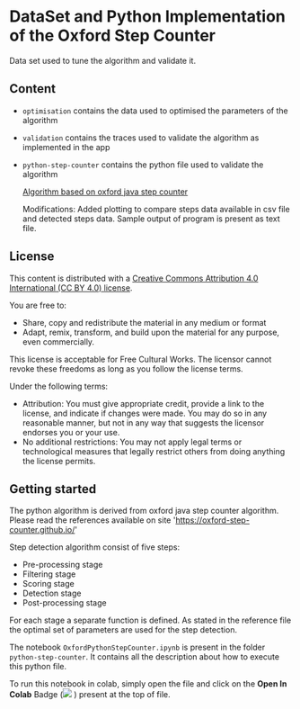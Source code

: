 # DataSet and Python Implementation of the Oxford Step Counter 
<short description>
Data set used to tune the algorithm and validate it.


## Content

* `optimisation` contains the data used to optimised the parameters of the algorithm
* `validation` contains the traces used to validate the algorithm as implemented in the app
* `python-step-counter` contains the python file used to validate the algorithm
    
    [Algorithm based on oxford java step counter](https://github.com/Oxford-step-counter/Java-Step-Counter)
    
    Modifications:
        Added plotting to compare steps data available in csv file and detected steps data.
    Sample output of program is present as text file.
  
## License

This content is distributed with a [Creative Commons Attribution 4.0 International (CC BY 4.0) license](https://creativecommons.org/licenses/by/4.0/).

You are free to:

- Share, copy and redistribute the material in any medium or format
- Adapt, remix, transform, and build upon the material for any purpose, even commercially.

This license is acceptable for Free Cultural Works.
The licensor cannot revoke these freedoms as long as you follow the license terms.

Under the following terms:

- Attribution: You must give appropriate credit, provide a link to the license, and indicate if changes were made. You may do so in any reasonable manner, but not in any way that suggests the licensor endorses you or your use.
- No additional restrictions: You may not apply legal terms or technological measures that legally restrict others from doing anything the license permits.
  
## Getting started
    
The python algorithm is derived from oxford java step counter algorithm. Please read the references available on site 'https://oxford-step-counter.github.io/'

Step detection algorithm consist of five steps:

* Pre-processing stage
* Filtering stage
* Scoring stage
* Detection stage
* Post-processing stage
    
For each stage a separate function is defined. As stated in the reference file the optimal set of parameters are used for the step detection.
    
The notebook `OxfordPythonStepCounter.ipynb` is present in the folder `python-step-counter`. It contains all the description about how to execute this python file.
    
To run this notebook in colab, simply open the file and click on the **Open In Colab** Badge (<img src = "https://colab.research.google.com/assets/colab-badge.svg"> ) present at the top of file.
